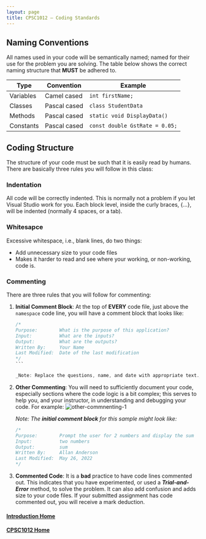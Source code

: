 ```yaml
---
layout: page
title: CPSC1012 – Coding Standards
---
```

## Naming Conventions
All names used in your code will be semantically named; named for their use for the problem you are solving. The table below shows the correct naming structure that **MUST** be adhered to.

Type | Convention | Example
-----|------------|--------
Variables | Camel cased | `int firstName;`
Classes | Pascal cased | `class StudentData`
Methods | Pascal cased | `static void DisplayData()`
Constants | Pascal cased | `const double GstRate = 0.05;`

## Coding Structure
The structure of your code must be such that it is easily read by humans. There are basically three rules you will follow in this class:

### Indentation
All code will be correctly indented. This is normally not a problem if you let Visual Studio work for you. Each block level, inside the curly braces, {…}, will be indented (normally 4 spaces, or a tab).

### Whitesapce
Excessive whitespace, i.e., blank lines, do two things:
* Add unnecessary size to your code files
* Makes it harder to read and see where your working, or non-working, code is.

### Commenting
There are three rules that you will follow for commenting:
1. **Initial Comment Block**: At the top of **EVERY** code file, just above the `namespace` code line, you will have a comment block that looks like:

    ````csharp
    /* 
    Purpose:        What is the purpose of this application?
    Input:          What are the inputs?
    Output:         What are the outputs?
    Written By:     Your Name
    Last Modified:  Date of the last modification
    */
   ```

   _Note: Replace the questions, name, and date with appropriate text._

2. **Other Commenting**: You will need to sufficiently document your code, especially sections where the code logic is a bit complex; this serves to help you, and your instructor, in understanding and debugging your code. For example:
    ![other-commnenting-1](files/other-commenting-1.jpg)

    _Note: The **initial comment block** for this sample might look like:_

    ```csharp
    /* 
    Purpose:        Prompt the user for 2 numbers and display the sum
    Input:          two numbers
    Output:         sum
    Written By:     Allan Anderson
    Last Modified:  May 26, 2022
    */
   ```

3. **Commented Code**: It is a **bad** practice to have code lines commented out. This indicates that you have experimented, or used a ***Trial-and-Error*** method, to solve the problem. It can also add confusion and adds size to your code files. If your submitted assignment has code commented out, you will receive a mark deduction.

#### [Introduction Home](index.md)
#### [CPSC1012 Home](../)